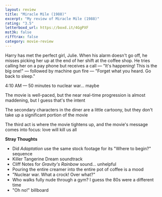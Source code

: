 ```yaml
---
layout: review
title: "Miracle Mile (1988)"
excerpt: "My review of Miracle Mile (1988)"
rating: "3.5"
letterboxd_url: https://boxd.it/4GgPXF
mst3k: false
rifftrax: false
category: movie-review
---
```


Harry has met the perfect girl, Julie. When his alarm doesn't go off, he misses picking her up at the end of her shift at the coffee shop. He tries calling her on a pay phone but receives a call — "It's happening! This is the big one!" — followed by machine gun fire — "Forget what you heard. Go back to sleep."

4:10 AM — 50 minutes to nuclear war... maybe

The movie is well-paced, but the near real-time progression is almost maddening, but I guess that's the intent

The secondary characters in the diner are a little cartoony, but they don't take up a significant portion of the movie

The third act is where the movie tightens up, and the movie's message comes into focus: love will kill us all

<b>Stray Thoughts</b>

- Did <i>Adaptation </i>use the same stock footage for its "Where to begin?" sequence
- Killer Tangerine Dream soundtrack
- Cliff Notes for <i>Gravity's Rainbow</i> sound... unhelpful
- Pouring the entire creamer into the entire pot of coffee is a mood
- "Nuclear war. What a crock! Over what?"
- Who walks fully nude through a gym? I guess the 80s were a different time
- "Oh no!" billboard
